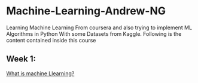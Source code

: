 # Machine-Learning-Andrew-NG
Learning Machine Learning From coursera and also trying to implement ML Algorithms in Python With some Datasets from Kaggle.
Following is the content contained inside this course
## Week 1:
[What is machine Llearning?](https://github.com/habibanalytics/Machine-Learning-Andrew-NG/blob/master/Week%201/Machine%20Learning.md)



